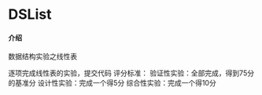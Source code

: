 # DSList

#### 介绍
数据结构实验之线性表

逐项完成线性表的实验，提交代码
评分标准：
验证性实验：全部完成，得到75分的基准分
设计性实验：完成一个得5分
综合性实验：完成一个得10分
